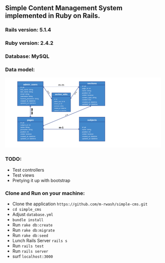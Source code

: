 ## Simple Content Management System implemented in Ruby on Rails.

### Rails version: 5.1.4
### Ruby version: 2.4.2
### Database: MySQL

### Data model:

![Data Model](https://github.com/m-rwash/simple-cms/blob/master/model.png)


### TODO:
* Test controllers
* Test views
* Pretying it up with bootstrap


### Clone and Run on your machine:
* Clone the application `https://github.com/m-rwash/simple-cms.git`
* `cd simple_cms`
* Adjust `database.yml`
* `bundle install`
* Run `rake db:create`
* Run `rake db:migrate`
* Run `rake db:seed`
* Lunch Rails Server `rails s`
* Run `rails test`
* Run `rails server`
* surf `localhost:3000`


